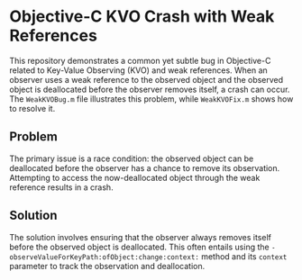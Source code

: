 # Objective-C KVO Crash with Weak References

This repository demonstrates a common yet subtle bug in Objective-C related to Key-Value Observing (KVO) and weak references.  When an observer uses a weak reference to the observed object and the observed object is deallocated before the observer removes itself, a crash can occur.  The `WeakKVOBug.m` file illustrates this problem, while `WeakKVOFix.m` shows how to resolve it.

## Problem

The primary issue is a race condition: the observed object can be deallocated before the observer has a chance to remove its observation. Attempting to access the now-deallocated object through the weak reference results in a crash.

## Solution

The solution involves ensuring that the observer always removes itself before the observed object is deallocated.  This often entails using the `-observeValueForKeyPath:ofObject:change:context:` method and its `context` parameter to track the observation and deallocation.
